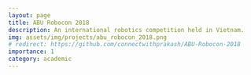 ```yaml
---
layout: page
title: ABU Robocon 2018
description: An international robotics competition held in Vietnam.
img: assets/img/projects/abu_robocon_2018.png
# redirect: https://github.com/connectwithprakash/ABU-Robocon-2018
importance: 1
category: academic
---
```

